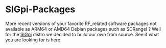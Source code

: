 # SIGpi-Packages
More recent versions of your favorite RF_related software packages not available as ARM64 or AMD64 Debian packages such as SDRangel ?
Well for the [SIGpi](https://github.com/joecupano/SIGpi/wiki)  distro we decided to build our own from source.
See if what you are looking for is here.

